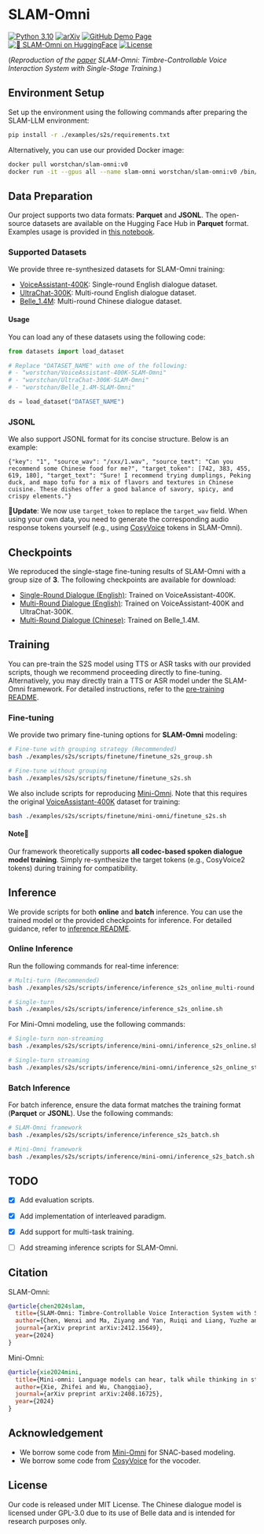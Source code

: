 # SLAM-Omni
[![Python 3.10](https://img.shields.io/badge/Python-3.10-blue.svg?logo=python)](https://www.python.org/downloads/release/python-3100/) [![arXiv](https://img.shields.io/badge/arXiv-2412.15649-B31B1B.svg?logo=arxiv)](https://arxiv.org/abs/2412.15649) [![GitHub Demo Page](https://img.shields.io/badge/Github-Demo%20Page-orange.svg?logo=github)](https://slam-omni.github.io/) [![🤗 SLAM-Omni on HuggingFace](https://img.shields.io/badge/HuggingFace-SLAM--Omni-yellow?logo=huggingface)](https://huggingface.co/collections/worstchan/slam-omni-68175a74c075e49c1b339ac7) [![License](https://img.shields.io/badge/License-MIT-green.svg?logo=opensourceinitiative)](https://opensource.org/licenses/MIT)

(*Reproduction of the [paper](https://arxiv.org/abs/2412.15649) SLAM-Omni: Timbre-Controllable Voice Interaction System with Single-Stage Training.*)

## Environment Setup
Set up the environment using the following commands after preparing the SLAM-LLM environment:
```bash
pip install -r ./examples/s2s/requirements.txt
```

Alternatively, you can use our provided Docker image:
```bash
docker pull worstchan/slam-omni:v0
docker run -it --gpus all --name slam-omni worstchan/slam-omni:v0 /bin/bash
```

## Data Preparation

Our project supports two data formats: **Parquet** and **JSONL**. The open-source datasets are available on the Hugging Face Hub in **Parquet** format. Examples usage is provided in [this notebook](./demo/demo_data/demo.ipynb).

### Supported Datasets
We provide three re-synthesized datasets for SLAM-Omni training: 
- [VoiceAssistant-400K](https://huggingface.co/datasets/worstchan/VoiceAssistant-400K-SLAM-Omni): Single-round English dialogue dataset. 
- [UltraChat-300K](https://huggingface.co/datasets/worstchan/UltraChat-300K-SLAM-Omni): Multi-round English dialogue dataset. 
- [Belle_1.4M](https://huggingface.co/datasets/worstchan/Belle_1.4M-SLAM-Omni): Multi-round Chinese dialogue dataset.

#### Usage
You can load any of these datasets using the following code:
```python
from datasets import load_dataset

# Replace "DATASET_NAME" with one of the following:
# - "worstchan/VoiceAssistant-400K-SLAM-Omni"
# - "worstchan/UltraChat-300K-SLAM-Omni"
# - "worstchan/Belle_1.4M-SLAM-Omni"

ds = load_dataset("DATASET_NAME")
```

### JSONL
We also support JSONL format for its concise structure. Below is an example:
```jsonl
{"key": "1", "source_wav": "/xxx/1.wav", "source_text": "Can you recommend some Chinese food for me?", "target_token": [742, 383, 455, 619, 180], "target_text": "Sure! I recommend trying dumplings, Peking duck, and mapo tofu for a mix of flavors and textures in Chinese cuisine. These dishes offer a good balance of savory, spicy, and crispy elements."}
```

🔔**Update**:
We now use `target_token` to replace the `target_wav` field. When using your own data, you need to generate the corresponding audio response tokens yourself (e.g., using [CosyVoice](https://github.com/FunAudioLLM/CosyVoice) tokens in SLAM-Omni).

## Checkpoints
We reproduced the single-stage fine-tuning results of SLAM-Omni with a group size of **3**. The following checkpoints are available for download:
- [Single-Round Dialogue (English)](https://drive.google.com/drive/folders/1ZmM1h5ZTvS-piuN-msmctmZdi51GWLAu?usp=sharing): Trained on VoiceAssistant-400K.
- [Multi-Round Dialogue (English)](https://drive.google.com/drive/folders/1xBNrqR2LWC0uEjezjx4aUgdsbstisboS?usp=sharing): Trained on VoiceAssistant-400K and UltraChat-300K.
- [Multi-Round Dialogue (Chinese)](https://drive.google.com/drive/folders/1sExIp-UDdL37gb-mh9YlhuDIib0-wUVP?usp=sharing): Trained on Belle_1.4M.


## Training

You can pre-train the S2S model using TTS or ASR tasks with our provided scripts, though we recommend proceeding directly to fine-tuning. Alternatively, you may directly train a TTS or ASR model under the SLAM-Omni framework. For detailed instructions, refer to the [pre-training README](./scripts/pretrain/README.md).

### Fine-tuning
We provide two primary fine-tuning options for **SLAM-Omni** modeling:
```bash
# Fine-tune with grouping strategy (Recommended)
bash ./examples/s2s/scripts/finetune/finetune_s2s_group.sh

# Fine-tune without grouping
bash ./examples/s2s/scripts/finetune/finetune_s2s.sh
```

We also include scripts for reproducing [Mini-Omni](https://github.com/gpt-omni/mini-omni). Note that this requires the original [VoiceAssistant-400K](https://huggingface.co/datasets/gpt-omni/VoiceAssistant-400K) dataset for training:
```bash
bash ./examples/s2s/scripts/finetune/mini-omni/finetune_s2s.sh
```

#### Note💫
Our framework theoretically supports **all codec-based spoken dialogue model training**. Simply re-synthesize the target tokens (e.g., CosyVoice2 tokens) during training for compatibility.

## Inference
We provide scripts for both **online** and **batch** inference. You can use the trained model or the provided checkpoints for inference. For detailed guidance, refer to [inference README](./scripts/inference/README.md).



### Online Inference
Run the following commands for real-time inference:

```bash
# Multi-turn (Recommended)
bash ./examples/s2s/scripts/inference/inference_s2s_online_multi-round.sh

# Single-turn
bash ./examples/s2s/scripts/inference/inference_s2s_online.sh
```

For Mini-Omni modeling, use the following commands:
```bash
# Single-turn non-streaming
bash ./examples/s2s/scripts/inference/mini-omni/inference_s2s_online.sh

# Single-turn streaming
bash ./examples/s2s/scripts/inference/mini-omni/inference_s2s_online_stream.sh
```


### Batch Inference

For batch inference, ensure the data format matches the training format (**Parquet** or **JSONL**). Use the following commands:

```bash
# SLAM-Omni framework
bash ./examples/s2s/scripts/inference/inference_s2s_batch.sh

# Mini-Omni framework
bash ./examples/s2s/scripts/inference/mini-omni/inference_s2s_batch.sh
```

## TODO
- [x] Add evaluation scripts.
- [x] Add implementation of interleaved paradigm.
- [x] Add support for multi-task training.
- [ ] Add streaming inference scripts for SLAM-Omni.


<!-- ## Gradio Demo -->

## Citation
SLAM-Omni:
```bibtex
@article{chen2024slam,
  title={SLAM-Omni: Timbre-Controllable Voice Interaction System with Single-Stage Training},
  author={Chen, Wenxi and Ma, Ziyang and Yan, Ruiqi and Liang, Yuzhe and Li, Xiquan and Xu, Ruiyang and Niu, Zhikang and Zhu, Yanqiao and Yang, Yifan and Liu, Zhanxun and others},
  journal={arXiv preprint arXiv:2412.15649},
  year={2024}
}
```
Mini-Omni:
```bibtex
@article{xie2024mini,
  title={Mini-omni: Language models can hear, talk while thinking in streaming},
  author={Xie, Zhifei and Wu, Changqiao},
  journal={arXiv preprint arXiv:2408.16725},
  year={2024}
}
```

## Acknowledgement
- We borrow some code from [Mini-Omni](https://github.com/gpt-omni/mini-omni) for SNAC-based modeling.
- We borrow some code from [CosyVoice](https://github.com/FunAudioLLM/CosyVoice) for the vocoder.


## License
Our code is released under MIT License. The Chinese dialogue model is licensed under GPL-3.0 due to its use of Belle data and is intended for research purposes only.
